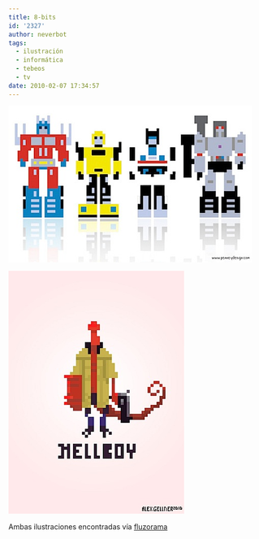 ```yaml
---
title: 8-bits
id: '2327'
author: neverbot
tags:
  - ilustración
  - informática
  - tebeos
  - tv
date: 2010-02-07 17:34:57
---
```


![201002071734.jpg](./8-bits/201002071734.jpg)

  

![201002071734.jpg](./8-bits/2010020717341.jpg)  

Ambas ilustraciones encontradas vía [fluzorama](http://fluzo.tumblr.com)